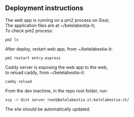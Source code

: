 ## Deployment instructions

The web app is running on a pm2 process on Sissi;  
The application files are at ~/belelabestia-it;  
To check pm2 process:

```
pm2 ls
```

After deploy, restart web app, from ~/belelabestia-it:

```
pm2 restart entry.express
```

Caddy server is exposing the web app to the web;  
to reload caddy, from ~/belelabestia-it:

```
caddy reload
```

From the dev machine, in the repo root folder, run:

```
scp -r dist server root@belelabestia.it:belelabestia-it/
```

The site should be automatically updated.
